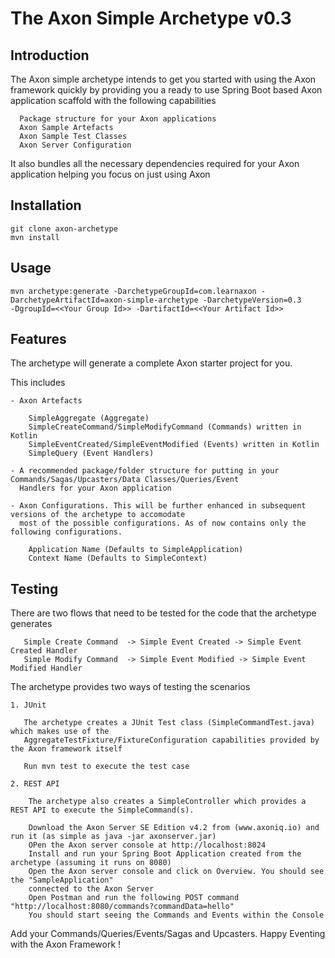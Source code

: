 # The Axon Simple Archetype v0.3

##  Introduction

   The Axon simple archetype intends to get you started with using the Axon framework quickly by providing you a ready to use
   Spring Boot based Axon application scaffold with the following capabilities
    
      Package structure for your Axon applications
      Axon Sample Artefacts
      Axon Sample Test Classes
      Axon Server Configuration
      
   It also bundles all the necessary dependencies required for your Axon application helping you focus on just using Axon

##  Installation

    git clone axon-archetype
    mvn install
    
## Usage

    mvn archetype:generate -DarchetypeGroupId=com.learnaxon -DarchetypeArtifactId=axon-simple-archetype -DarchetypeVersion=0.3
    -DgroupId=<<Your Group Id>> -DartifactId=<<Your Artifact Id>>

## Features

   The archetype will generate a complete Axon starter project for you. 
    
   This includes
    
    - Axon Artefacts
      
        SimpleAggregate (Aggregate)
        SimpleCreateCommand/SimpleModifyCommand (Commands) written in Kotlin
        SimpleEventCreated/SimpleEventModified (Events) written in Kotlin
        SimpleQuery (Event Handlers)
      
    - A recommended package/folder structure for putting in your Commands/Sagas/Upcasters/Data Classes/Queries/Event 
      Handlers for your Axon application
    
    - Axon Configurations. This will be further enhanced in subsequent versions of the archetype to accomodate 
      most of the possible configurations. As of now contains only the following configurations.
      
        Application Name (Defaults to SimpleApplication)
        Context Name (Defaults to SimpleContext)
    
    
## Testing

   There are two flows that need to be tested for the code that the archetype generates
    
       Simple Create Command  -> Simple Event Created -> Simple Event Created Handler
       Simple Modify Command  -> Simple Event Modified -> Simple Event Modified Handler
    
    
   The archetype provides two ways of testing the scenarios
    
    1. JUnit
    
       The archetype creates a JUnit Test class (SimpleCommandTest.java) which makes use of the
       AggregateTestFixture/FixtureConfiguration capabilities provided by the Axon framework itself
       
       Run mvn test to execute the test case
       
    2. REST API
    
        The archetype also creates a SimpleController which provides a REST API to execute the SimpleCommand(s).
        
        Download the Axon Server SE Edition v4.2 from (www.axoniq.io) and run it (as simple as java -jar axonserver.jar)
        OPen the Axon server console at http://localhost:8024
        Install and run your Spring Boot Application created from the archetype (assuming it runs on 8080)
        Open the Axon server console and click on Overview. You should see the "SampleApplication" 
        connected to the Axon Server
        Open Postman and run the following POST command  "http://localhost:8080/commands?commandData=hello"
        You should start seeing the Commands and Events within the Console
        
        
Add your Commands/Queries/Events/Sagas and Upcasters. Happy Eventing with the Axon Framework !
        
        
        
        

      
